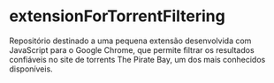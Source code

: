 # extensionForTorrentFiltering
Repositório destinado a uma pequena extensão desenvolvida com JavaScript para o Google Chrome, que permite filtrar os resultados confiáveis no site de torrents The Pirate Bay, um dos mais conhecidos disponíveis.
